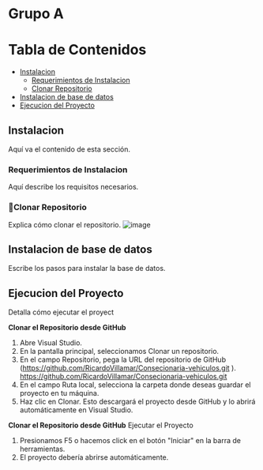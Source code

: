 # Grupo A

# Tabla de Contenidos
- [Instalacion](#instalacion)
  - [Requerimientos de Instalacion](#requerimientos-de-instalacion)
  - [Clonar Repositorio](#clonar-repositorio)
- [Instalacion de base de datos](#instalacion-de-base-de-datos)
- [Ejecucion del Proyecto](#ejecucion-del-proyecto)

## Instalacion
Aquí va el contenido de esta sección.

### Requerimientos de Instalacion
Aquí describe los requisitos necesarios.

### 📝Clonar Repositorio
Explica cómo clonar el repositorio.
![image](https://github.com/user-attachments/assets/bc0b1c6b-49ac-47d9-91ef-2359074f8454)


## Instalacion de base de datos
Escribe los pasos para instalar la base de datos.

## Ejecucion del Proyecto
Detalla cómo ejecutar el proyect

**Clonar el Repositorio desde GitHub**
1. Abre Visual Studio.
2. En la pantalla principal, seleccionamos Clonar un repositorio.
3. En el campo Repositorio, pega la URL del repositorio de GitHub (https://github.com/RicardoVillamar/Consecionaria-vehiculos.git ).
https://github.com/RicardoVillamar/Consecionaria-vehiculos.git
4. En el campo Ruta local, selecciona la carpeta donde deseas guardar el proyecto en tu máquina.
5. Haz clic en Clonar. Esto descargará el proyecto desde GitHub y lo abrirá automáticamente en Visual Studio.

**Clonar el Repositorio desde GitHub**
Ejecutar el Proyecto
1. Presionamos F5 o hacemos click en el botón "Iniciar" en la barra de herramientas.
2. El proyecto debería abrirse automáticamente.

